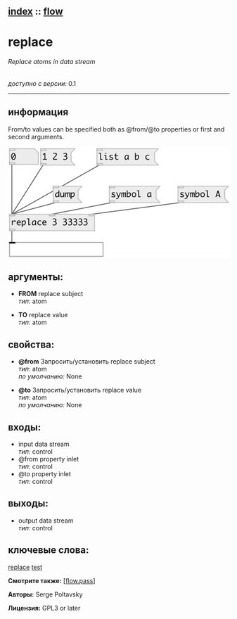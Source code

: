 [index](index.html) :: [flow](category_flow.html)
---

# replace

###### Replace atoms in data stream

*доступно с версии:* 0.1

---


## информация
From/to values can be specified both as @from/@to properties or first and second arguments.


[![example](../examples/img/replace.jpg)](../examples/pd/replace.pd)



## аргументы:

* **FROM**
replace subject<br>
_тип:_ atom<br>

* **TO**
replace value<br>
_тип:_ atom<br>





## свойства:

* **@from** 
Запросить/установить replace subject<br>
_тип:_ atom<br>
_по умолчанию:_ None<br>

* **@to** 
Запросить/установить replace value<br>
_тип:_ atom<br>
_по умолчанию:_ None<br>



## входы:

* input data stream<br>
_тип:_ control
* @from property inlet<br>
_тип:_ control
* @to property inlet<br>
_тип:_ control



## выходы:

* output data stream<br>
_тип:_ control



## ключевые слова:

[replace](keywords/replace.html)
[test](keywords/test.html)



**Смотрите также:**
[\[flow.pass\]](flow.pass.html)




**Авторы:** Serge Poltavsky




**Лицензия:** GPL3 or later





